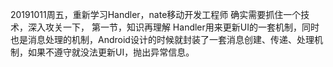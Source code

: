 20191011周五，重新学习Handler，nate移动开发工程师
确实需要抓住一个技术，深入攻关一下，
第一节，知识再理解
Handler用来更新UI的一套机制，同时也是消息处理的机制，Android设计的时候就封装了一套消息创建、传递、处理机制，如果不遵守就没法更新UI，抛出异常信息。